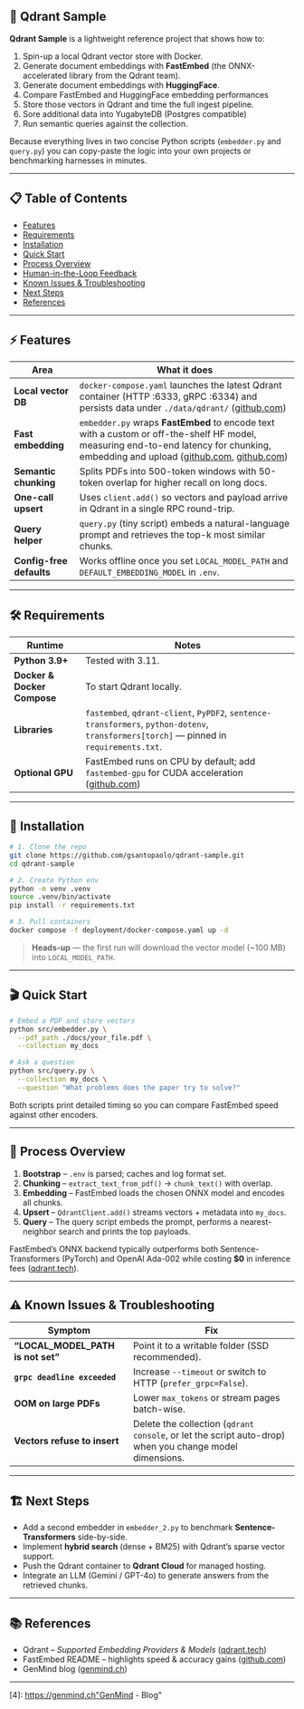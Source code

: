 ## 🧩 Qdrant Sample

**Qdrant Sample** is a lightweight reference project that shows how to:

1. Spin-up a local Qdrant vector store with Docker.
2. Generate document embeddings with **FastEmbed** (the ONNX-accelerated library from the Qdrant team).
3. Generate document embeddings with **HuggingFace**.
4. Compare FastEmbed and HuggingFace embedding performances 
5. Store those vectors in Qdrant and time the full ingest pipeline. 
6. Sore additional data into YugabyteDB (Postgres compatible)
7. Run semantic queries against the collection.

Because everything lives in two concise Python scripts (`embedder.py` and `query.py`) you can 
copy-paste the logic into your own projects or benchmarking harnesses in minutes.

---

## 📋 Table of Contents

* [Features](#-features)
* [Requirements](#-requirements)
* [Installation](#-installation)
* [Quick Start](#-quick-start)
* [Process Overview](#-process-overview)
* [Human-in-the-Loop Feedback](#-human-in-the-loop-feedback)
* [Known Issues & Troubleshooting](#-known-issues--troubleshooting)
* [Next Steps](#-next-steps)
* [References](#-references)

---

## ⚡️ Features

| Area                     | What it does                                                                                                                                                                                 |
| ------------------------ | -------------------------------------------------------------------------------------------------------------------------------------------------------------------------------------------- |
| **Local vector DB**      | `docker-compose.yaml` launches the latest Qdrant container (HTTP :6333, gRPC :6334) and persists data under `./data/qdrant/` ([github.com][1])                                               |
| **Fast embedding**       | `embedder.py` wraps **FastEmbed** to encode text with a custom or off-the-shelf HF model, measuring end-to-end latency for chunking, embedding and upload ([github.com][1], [github.com][2]) |
| **Semantic chunking**    | Splits PDFs into 500-token windows with 50-token overlap for higher recall on long docs.                                                                                                     |
| **One-call upsert**      | Uses `client.add()` so vectors and payload arrive in Qdrant in a single RPC round-trip.                                                                                                      |
| **Query helper**         | `query.py` (tiny script) embeds a natural-language prompt and retrieves the top-k most similar chunks.                                                                                       |
| **Config-free defaults** | Works offline once you set `LOCAL_MODEL_PATH` and `DEFAULT_EMBEDDING_MODEL` in `.env`.                                                                                                       |

---

## 🛠️ Requirements

| Runtime                     | Notes                                                                                                                                   |
| --------------------------- | --------------------------------------------------------------------------------------------------------------------------------------- |
| **Python 3.9+**             | Tested with 3.11.                                                                                                                       |
| **Docker & Docker Compose** | To start Qdrant locally.                                                                                                                |
| **Libraries**               | `fastembed`, `qdrant-client`, `PyPDF2`, `sentence-transformers`, `python-dotenv`, `transformers[torch]` — pinned in `requirements.txt`. |
| **Optional GPU**            | FastEmbed runs on CPU by default; add `fastembed-gpu` for CUDA acceleration ([github.com][2])                                           |

---

## 🚀 Installation

```bash
# 1. Clone the repo
git clone https://github.com/gsantopaolo/qdrant-sample.git
cd qdrant-sample

# 2. Create Python env
python -m venv .venv
source .venv/bin/activate
pip install -r requirements.txt

# 3. Pull containers
docker compose -f deployment/docker-compose.yaml up -d
```

> **Heads-up** — the first run will download the vector model (\~100 MB) into `LOCAL_MODEL_PATH`.

---

## 🎬 Quick Start

```bash
# Embed a PDF and store vectors
python src/embedder.py \
  --pdf_path ./docs/your_file.pdf \
  --collection my_docs

# Ask a question
python src/query.py \
  --collection my_docs \
  --question "What problems does the paper try to solve?"
```

Both scripts print detailed timing so you can compare FastEmbed speed against other encoders.

---

## 🔄 Process Overview

1. **Bootstrap** – `.env` is parsed; caches and log format set.
2. **Chunking** – `extract_text_from_pdf()` → `chunk_text()` with overlap.
3. **Embedding** – FastEmbed loads the chosen ONNX model and encodes all chunks.
4. **Upsert** – `QdrantClient.add()` streams vectors + metadata into `my_docs`.
5. **Query** – The query script embeds the prompt, performs a nearest-neighbor search and prints the top payloads.

FastEmbed’s ONNX backend typically outperforms both Sentence-Transformers (PyTorch) and OpenAI Ada-002 while costing **\$0** in inference fees ([qdrant.tech][3]).

---


## ⚠️ Known Issues & Troubleshooting

| Symptom                             | Fix                                                                                                     |
| ----------------------------------- | ------------------------------------------------------------------------------------------------------- |
| **“LOCAL\_MODEL\_PATH is not set”** | Point it to a writable folder (SSD recommended).                                                        |
| **`grpc deadline exceeded`**        | Increase `--timeout` or switch to HTTP (`prefer_grpc=False`).                                           |
| **OOM on large PDFs**               | Lower `max_tokens` or stream pages batch-wise.                                                          |
| **Vectors refuse to insert**        | Delete the collection (`qdrant console`, or let the script auto-drop) when you change model dimensions. |

---

## 🏗️ Next Steps

* Add a second embedder in `embedder_2.py` to benchmark **Sentence-Transformers** side-by-side.
* Implement **hybrid search** (dense + BM25) with Qdrant’s sparse vector support.
* Push the Qdrant container to **Qdrant Cloud** for managed hosting.
* Integrate an LLM (Gemini / GPT-4o) to generate answers from the retrieved chunks.

---

## 📚 References

* Qdrant – *Supported Embedding Providers & Models* ([qdrant.tech][1])
* FastEmbed README – highlights speed & accuracy gains ([github.com][3])
* GenMind blog ([genmind.ch][3])

---
[1]: https://github.com/qdrant/fastembed?utm_source=genmind.ch "qdrant/fastembed: Fast, Accurate, Lightweight Python library to make ..."
[2]: https://qdrant.tech/articles/fastembed/?utm_source=genmind.ch "FastEmbed: Qdrant's Efficient Python Library for Embedding ..."
[3]: https://qdrant.tech/documentation/embeddings/?utm_source=genmind.ch "Embeddings - Qdrant"
[4]: https://genmind.ch"GenMind - Blog"

